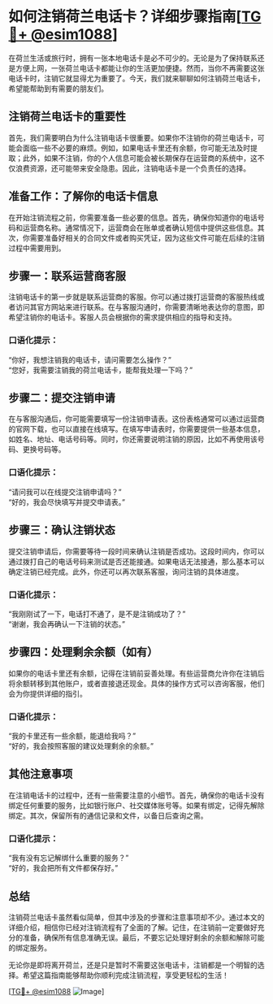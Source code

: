 # 如何注销荷兰电话卡？详细步骤指南[[TG💪+ @esim1088](https://t.me/s/esim1088)]

在荷兰生活或旅行时，拥有一张本地电话卡是必不可少的。无论是为了保持联系还是方便上网，一张荷兰电话卡都能让你的生活更加便捷。然而，当你不再需要这张电话卡时，注销它就显得尤为重要了。今天，我们就来聊聊如何注销荷兰电话卡，希望能帮助到有需要的朋友们。

## 注销荷兰电话卡的重要性

首先，我们需要明白为什么注销电话卡很重要。如果你不注销你的荷兰电话卡，可能会面临一些不必要的麻烦。例如，如果电话卡里还有余额，你可能无法及时提取；此外，如果不注销，你的个人信息可能会被长期保存在运营商的系统中，这不仅浪费资源，还可能带来安全隐患。因此，注销电话卡是一个负责任的选择。

## 准备工作：了解你的电话卡信息

在开始注销流程之前，你需要准备一些必要的信息。首先，确保你知道你的电话号码和运营商名称。通常情况下，运营商会在账单或者确认短信中提供这些信息。其次，你需要准备好相关的合同文件或者购买凭证，因为这些文件可能在后续的注销过程中需要用到。

## 步骤一：联系运营商客服

注销电话卡的第一步就是联系运营商的客服。你可以通过拨打运营商的客服热线或者访问其官方网站来进行联系。在与客服沟通时，你需要清晰地表达你的意图，即希望注销你的电话卡。客服人员会根据你的需求提供相应的指导和支持。

### 口语化提示：
“你好，我想注销我的电话卡，请问需要怎么操作？”  
“您好，我需要注销我的荷兰电话卡，能帮我处理一下吗？”

## 步骤二：提交注销申请

在与客服沟通后，你可能需要填写一份注销申请表。这份表格通常可以通过运营商的官网下载，也可以直接在线填写。在填写申请表时，你需要提供一些基本信息，如姓名、地址、电话号码等。同时，你还需要说明注销的原因，比如不再使用该号码、更换号码等。

### 口语化提示：
“请问我可以在线提交注销申请吗？”  
“好的，我会尽快填写并提交申请表。”

## 步骤三：确认注销状态

提交注销申请后，你需要等待一段时间来确认注销是否成功。这段时间内，你可以通过拨打自己的电话号码来测试是否还能接通。如果电话无法接通，那么基本可以确定注销已经完成。此外，你还可以再次联系客服，询问注销的具体进度。

### 口语化提示：
“我刚刚试了一下，电话打不通了，是不是注销成功了？”  
“谢谢，我会再确认一下注销的状态。”

## 步骤四：处理剩余余额（如有）

如果你的电话卡里还有余额，记得在注销前妥善处理。有些运营商允许你在注销后将余额转移到其他账户，或者直接退还现金。具体的操作方式可以咨询客服，他们会为你提供详细的指引。

### 口语化提示：
“我的卡里还有一些余额，能退给我吗？”  
“好的，我会按照客服的建议处理剩余的余额。”

## 其他注意事项

在注销电话卡的过程中，还有一些需要注意的小细节。首先，确保你的电话卡没有绑定任何重要的服务，比如银行账户、社交媒体账号等。如果有绑定，记得先解除绑定。其次，保留所有的通信记录和文件，以备日后查询之需。

### 口语化提示：
“我有没有忘记解绑什么重要的服务？”  
“好的，我会把所有文件都保存好。”

## 总结

注销荷兰电话卡虽然看似简单，但其中涉及的步骤和注意事项却不少。通过本文的详细介绍，相信你已经对注销流程有了全面的了解。记住，在注销前一定要做好充分的准备，确保所有信息准确无误。最后，不要忘记处理好剩余的余额和解除可能的绑定服务。

无论你是即将离开荷兰，还是只是暂时不需要这张电话卡，注销都是一个明智的选择。希望这篇指南能够帮助你顺利完成注销流程，享受更轻松的生活！

[[TG💪+ @esim1088](https://t.me/s/esim1088) ![Image](https://i.postimg.cc/4NQfJmqS/Snipaste-2025-05-13-00-14-12.png)]
